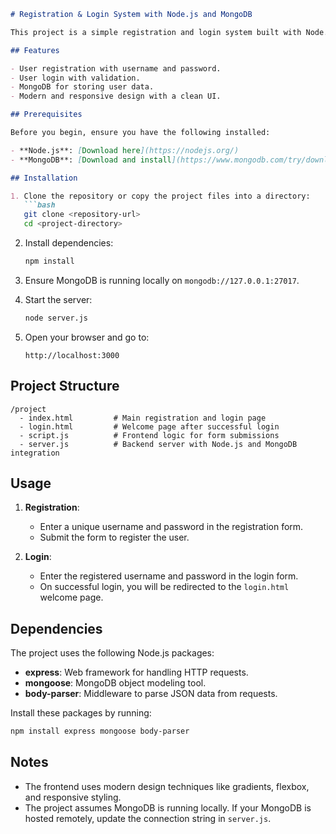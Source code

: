 ```markdown
# Registration & Login System with Node.js and MongoDB

This project is a simple registration and login system built with Node.js, Express, and MongoDB. It includes a modern and responsive frontend design and backend functionality for user authentication.

## Features

- User registration with username and password.
- User login with validation.
- MongoDB for storing user data.
- Modern and responsive design with a clean UI.

## Prerequisites

Before you begin, ensure you have the following installed:

- **Node.js**: [Download here](https://nodejs.org/)
- **MongoDB**: [Download and install](https://www.mongodb.com/try/download/community)

## Installation

1. Clone the repository or copy the project files into a directory:
   ```bash
   git clone <repository-url>
   cd <project-directory>
   ```

2. Install dependencies:
   ```bash
   npm install
   ```

3. Ensure MongoDB is running locally on `mongodb://127.0.0.1:27017`.

4. Start the server:
   ```bash
   node server.js
   ```

5. Open your browser and go to:
   ```
   http://localhost:3000
   ```

## Project Structure

```
/project
  - index.html         # Main registration and login page
  - login.html         # Welcome page after successful login
  - script.js          # Frontend logic for form submissions
  - server.js          # Backend server with Node.js and MongoDB integration
```

## Usage

1. **Registration**:
   - Enter a unique username and password in the registration form.
   - Submit the form to register the user.

2. **Login**:
   - Enter the registered username and password in the login form.
   - On successful login, you will be redirected to the `login.html` welcome page.

## Dependencies

The project uses the following Node.js packages:

- **express**: Web framework for handling HTTP requests.
- **mongoose**: MongoDB object modeling tool.
- **body-parser**: Middleware to parse JSON data from requests.

Install these packages by running:
```bash
npm install express mongoose body-parser
```

## Notes

- The frontend uses modern design techniques like gradients, flexbox, and responsive styling.
- The project assumes MongoDB is running locally. If your MongoDB is hosted remotely, update the connection string in `server.js`.
